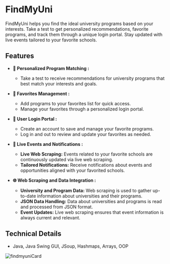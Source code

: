 # FindMyUni

FindMyUni helps you find the ideal university programs based on your interests. Take a test to get personalized recommendations, favorite programs, and track them 
through a unique login portal. Stay updated with live events tailored to your favorite schools.

## Features

- **🎯 Personalized Program Matching :**
  - Take a test to receive recommendations for university programs that best match your interests and goals.

- **💖 Favorites Management :**
  - Add programs to your favorites list for quick access.
  - Manage your favorites through a personalized login portal.

- **🔐 User Login Portal :**
  - Create an account to save and manage your favorite programs.
  - Log in and out to review and update your favorites as needed.

- **📅 Live Events and Notifications :**
  - **Live Web Scraping:** Events related to your favorite schools are continuously updated via live web scraping.
  - **Tailored Notifications:** Receive notifications about events and opportunities aligned with your favorited schools.

- **🌐 Web Scraping and Data Integration :**
  - **University and Program Data:** Web scraping is used to gather up-to-date information about universities and their programs.
  - **JSON Data Handling:** Data about universities and programs is read and processed from JSON format.
  - **Event Updates:** Live web scraping ensures that event information is always current and relevant.

## Technical Details

- Java, Java Swing GUI, JSoup, Hashmaps, Arrays, OOP

![findmyuniCard](https://github.com/user-attachments/assets/27ceeda1-7202-4b64-af66-d1191b51354b)

